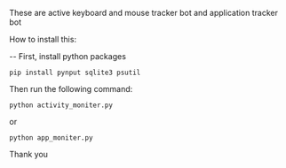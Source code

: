These are active keyboard and mouse tracker bot and application tracker bot

How to install this:

-- First, install python packages

`pip install pynput sqlite3 psutil`

Then run the following command:

`python activity_moniter.py`

or

`python app_moniter.py`

Thank you